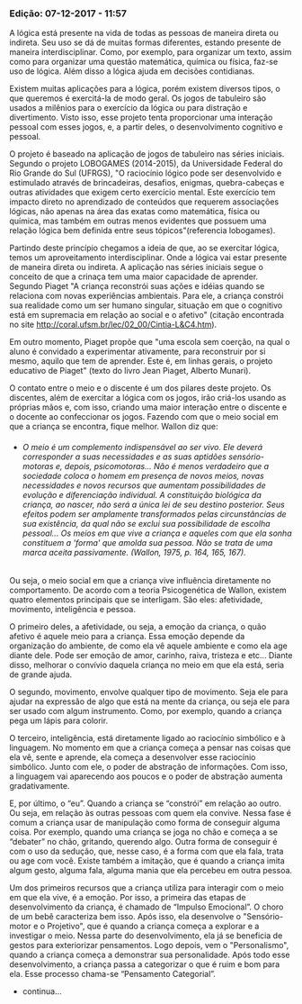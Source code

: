 
### Edição: 07-12-2017 - 11:57


A lógica está presente na vida de todas as pessoas de maneira direta ou indireta. Seu uso se dá de muitas formas diferentes, estando presente de maneira interdisciplinar. Como, por exemplo, para organizar um texto, assim como para organizar uma questão matemática, química ou física, faz-se uso de lógica. Além disso a lógica ajuda em decisões contidianas.

Existem muitas aplicações para a lógica, porém existem diversos tipos, o que queremos é exercitá-la de modo geral. Os jogos de tabuleiro são usados a milênios para o exercício da lógica ou para distração e divertimento. Visto isso, esse projeto tenta proporcionar uma interação pessoal com esses jogos, e, a partir deles, o desenvolvimento cognitivo e pessoal.

O projeto é baseado na aplicação de jogos de tabuleiro nas séries iniciais. Segundo o projeto LOBOGAMES (2014-2015), da Universidade Federal do Rio Grande do Sul (UFRGS), "O raciocínio lógico pode ser desenvolvido e estimulado através de brincadeiras, desafios, enigmas, quebra-cabeças e outras atividades que exigem certo exercício mental. Este exercício tem impacto direto no aprendizado de conteúdos que requerem associações lógicas, não apenas na área das exatas como matemática, física ou química, mas também em outras menos evidentes que possuem uma relação lógica bem definida entre seus tópicos"(referencia lobogames). 

Partindo deste princípio chegamos a ideia de que, ao se exercitar lógica, temos um aproveitamento interdisciplinar. Onde a lógica vai estar presente de maneira direta ou indireta. A aplicação nas séries iniciais segue o conceito de que a crinaça tem uma maior capacidade de aprender. Segundo Piaget "A criança reconstrói suas ações e idéias quando se relaciona com novas experiências ambientais. Para ele, a criança constrói sua realidade como um ser humano singular, situação em que o cognitivo está em supremacia em relação ao social e o afetivo" (citação encontrada no site  http://coral.ufsm.br/lec/02_00/Cintia-L&C4.htm). 

Em outro momento, Piaget propõe que "uma escola sem coerção, na qual o aluno é convidado a experimentar ativamente, para reconstruir por si mesmo, aquilo que tem de aprender. Este é, em linhas gerais, o projeto educativo de Piaget" (texto do livro Jean Piaget, Alberto Munari).

O contato entre o meio e o discente é um dos pilares deste projeto. Os discentes, além de exercitar a lógica com os jogos, irão criá-los usando as próprias mãos e, com isso, criando uma maior interação entre o discente e o docente ao confeccionar os jogos. Fazendo com que o meio social em que a criança se encontra, fique melhor. Wallon diz que:

   - ###### O meio é um complemento indispensável ao ser vivo. Ele deverá corresponder a suas necessidades e as suas aptidões sensório-motoras e, depois, psicomotoras... Não é menos verdadeiro que a sociedade coloca o homem em presença de novos meios, novas necessidades e novos recursos que aumentam possibilidades de evolução e diferenciação individual. A constituição biológica da criança, ao nascer, não será a única lei de seu destino posterior. Seus efeitos podem ser amplamente transformados pelas circunstâncias de sua existência, da qual não se exclui sua possibilidade de escolha pessoal... Os meios em que vive a criança e aqueles com que ela sonha constituem a 'forma' que amolda sua pessoa. Não se trata de uma marca aceita passivamente. (Wallon, 1975, p. 164, 165, 167).

Ou seja, o meio social em que a criança vive influência diretamente no comportamento. De acordo com a teoria Psicogenética de Wallon, existem quatro elementos principais que se interligam. São eles: afetividade, movimento, inteligência e pessoa. 

O primeiro deles, a afetividade, ou seja, a emoção da criança, o quão afetivo é aquele meio para a criança. Essa emoção depende da organização do ambiente, de como ela vê aquele ambiente e como ela age diante dele. Pode ser emoção de amor, carinho, raiva, tristeza e etc... Diante disso, melhorar o convívio daquela criança no meio em que ela está, seria de grande ajuda.

O segundo, movimento, envolve qualquer tipo de movimento. Seja ele para ajudar na expressão de algo que está na mente da criança, ou seja ele para ser usado com algum instrumento. Como, por exemplo, quando a criança pega um lápis para colorir.

O terceiro, inteligência, está diretamente ligado ao raciocínio simbólico e à linguagem. No momento em que a criança começa a pensar nas coisas que ela vê, sente e aprende, ela começa a desenvolver esse raciocínio simbólico. Junto com ele, o poder de abstração de informações. Com isso, a linguagem vai aparecendo aos poucos e o poder de abstração aumenta gradativamente.

E, por último, o “eu”. Quando a criança se “constrói” em relação ao outro. Ou seja, em relação às outras pessoas com quem ela convive. Nessa fase é comum a criança usar de manipulação como forma de conseguir alguma coisa. Por exemplo, quando uma criança se joga no chão e começa a se “debater” no chão, gritando, querendo algo. Outra forma de conseguir é com o uso da sedução, que, nesse caso, é a forma com que ela fala, trata ou age com você. Existe também a imitação, que é quando a criança imita algum gesto, alguma fala, alguma mania que ela percebeu em outra pessoa.

Um dos primeiros recursos que a criança utiliza para interagir com o meio em que ela vive, é a emoção. Por isso, a primeira das etapas de desenvolvimento da criança, é chamado de “Impulso Emocional”. O choro de um bebê caracteriza bem isso. Após isso, ela desenvolve o "Sensório-motor e o Projetivo", que é quando a criança começa a explorar e a investigar o meio. Nessa parte do desenvolvimento, ela já se beneficia de gestos para exteriorizar pensamentos. Logo depois, vem o "Personalismo", quando a criança começa a demonstrar sua personalidade. Após todo esse desenvolvimento, a criança passa a categorizar o que é ruim e bom para ela. Esse processo chama-se “Pensamento Categorial”.


- continua...

